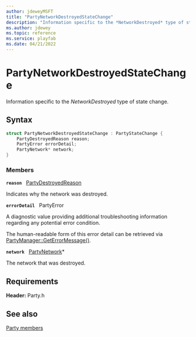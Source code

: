 ```yaml
---
author: jdeweyMSFT
title: "PartyNetworkDestroyedStateChange"
description: "Information specific to the *NetworkDestroyed* type of state change."
ms.author: jdewey
ms.topic: reference
ms.service: playfab
ms.date: 04/21/2022
---
```


# PartyNetworkDestroyedStateChange  

Information specific to the *NetworkDestroyed* type of state change.  

## Syntax  
  
```cpp
struct PartyNetworkDestroyedStateChange : PartyStateChange {  
    PartyDestroyedReason reason;  
    PartyError errorDetail;  
    PartyNetwork* network;  
}  
```
  
### Members  
  
**`reason`** &nbsp; [PartyDestroyedReason](../enums/partydestroyedreason.md)  
  
Indicates why the network was destroyed.
  
**`errorDetail`** &nbsp; PartyError  
  
A diagnostic value providing additional troubleshooting information regarding any potential error condition.
  
The human-readable form of this error detail can be retrieved via [PartyManager::GetErrorMessage()](../classes/PartyManager/methods/partymanager_geterrormessage.md).
  
**`network`** &nbsp; [PartyNetwork](../classes/PartyNetwork/partynetwork.md)*  
  
The network that was destroyed.
  
  
## Requirements  
  
**Header:** Party.h
  
## See also  
[Party members](../party_members.md)  

  
  
